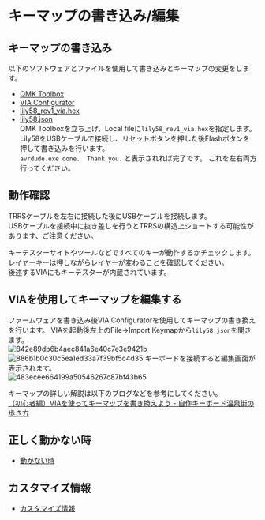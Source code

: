 # キーマップの書き込み/編集

## キーマップの書き込み
以下のソフトウェアとファイルを使用して書き込みとキーマップの変更をします。
* [QMK Toolbox](https://github.com/qmk/qmk_toolbox/releases)  
* [VIA Configurator](https://github.com/the-via/releases/releases/)
* [lily58_rev1_via.hex](https://drive.google.com/file/d/1pNQqg-wFip-hwCnLi7aFFjNfxRyyM5Q5/view?usp=sharing)  
* [lily58.json](https://drive.google.com/file/d/18NIJaN46PxQtNAZK0oOR51DQiYI7NUuk/view?usp=sharing)  
QMK Toolboxを立ち上げ、Local fileに`lily58_rev1_via.hex`を指定します。    
Lily58をUSBケーブルで接続し、リセットボタンを押した後Flashボタンを押して書き込みを行います。  
`avrdude.exe done.  Thank you.`
と表示されれば完了です。
これを左右両方行ってください。

## 動作確認
TRRSケーブルを左右に接続した後にUSBケーブルを接続します。  
USBケーブルを接続中に抜き差しを行うとTRRSの構造上ショートする可能性があります、ご注意ください。  
  
キーテスターサイトやツールなどですべてのキーが動作するかチェックします。  
レイヤーキーは押しながらレイヤーが変わることを確認してください。  
後述するVIAにもキーテスターが内蔵されています。  

## VIAを使用してキーマップを編集する
ファームウェアを書き込み後VIA Configuratorを使用してキーマップの書き換えを行います。
VIAを起動後左上のFile→Import Keymapから`lily58.json`を開きます。  
![842e89db6b4aec841a6e40c7e3e9421b](https://user-images.githubusercontent.com/6285554/89755604-f2f50d00-db1a-11ea-8147-bcc197b7feb3.png)  
![886b1b0c30c5ea1ed33a7f39bf5c4d35](https://user-images.githubusercontent.com/6285554/89755603-f1c3e000-db1a-11ea-9976-1a29f10774d4.png)
キーボードを接続すると編集画面が表示されます。  
![483ecee664199a50546267c87bf43b65](https://user-images.githubusercontent.com/6285554/89755605-f2f50d00-db1a-11ea-9c02-7f7ee96179a9.png)  


キーマップの詳しい解説は以下のブログなどを参考にしてください。  
[（初心者編）VIAを使ってキーマップを書き換えよう - 自作キーボード温泉街の歩き方](https://salicylic-acid3.hatenablog.com/entry/via-manual)

## 正しく動かない時
 - [動かない時](help.md)

## カスタマイズ情報
 - [カスタマイズ情報](customize.md)